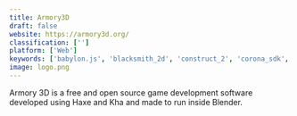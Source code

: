 ```yaml
---
title: Armory3D
draft: false 
website: https://armory3d.org/
classification: ['']
platform: ['Web']
keywords: ['babylon.js', 'blacksmith_2d', 'construct_2', 'corona_sdk', 'cube_2_(sauerbraten)', 'div_go', 'esenthel', 'gamebryo', 'goo_create', 'hero_engine', 'impact', 'monogame', 'playcanvas', "shoot_'em_up_kit", 'source', 'three.js', 'tombstone_engine', 'unity3d', 'unreal_engine', 'urho3d']
image: logo.png
---
```

Armory 3D is a free and open source game development software developed using Haxe and Kha and made to run inside Blender.